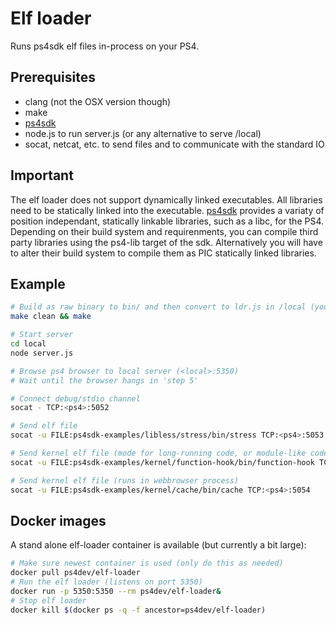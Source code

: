 # Elf loader

Runs ps4sdk elf files in-process on your PS4.

## Prerequisites
* clang (not the OSX version though)
* make
* [ps4sdk](https://github.com/ps4dev/ps4sdk)
* node.js to run server.js (or any alternative to serve /local)
* socat, netcat, etc. to send files and to communicate with the standard IO

## Important

The elf loader does not support dynamically linked executables. All libraries need to be statically linked into the executable. [ps4sdk](https://github.com/ps4dev/ps4sdk) provides a variaty of position independant, statically linkable libraries, such as a libc, for the PS4. Depending on their build system and requirenments, you can compile third party libraries using the ps4-lib target of the sdk. Alternatively you will have to alter their build system to compile them as PIC statically linked libraries.

## Example
```bash
# Build as raw binary to bin/ and then convert to ldr.js in /local (you can 'make keepelf=1' to debug)
make clean && make

# Start server
cd local
node server.js

# Browse ps4 browser to local server (<local>:5350)
# Wait until the browser hangs in 'step 5'

# Connect debug/stdio channel
socat - TCP:<ps4>:5052

# Send elf file
socat -u FILE:ps4sdk-examples/libless/stress/bin/stress TCP:<ps4>:5053

# Send kernel elf file (mode for long-running code, or module-like code)
socat -u FILE:ps4sdk-examples/kernel/function-hook/bin/function-hook TCP:<ps4>:5055

# Send kernel elf file (runs in webbrowser process)
socat -u FILE:ps4sdk-examples/kernel/cache/bin/cache TCP:<ps4>:5054
```

## Docker images
A stand alone elf-loader container is available (but currently a bit large):

```bash
# Make sure newest container is used (only do this as needed)
docker pull ps4dev/elf-loader
# Run the elf loader (listens on port 5350)
docker run -p 5350:5350 --rm ps4dev/elf-loader&
# Stop elf loader
docker kill $(docker ps -q -f ancestor=ps4dev/elf-loader)
```
